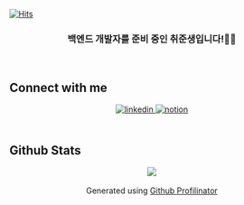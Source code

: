 [![Hits](https://hits.seeyoufarm.com/api/count/incr/badge.svg?url=https%3A%2F%2Fgithub.com%2FMinzino&count_bg=%230AEEF7&title_bg=%23555555&icon=github.svg&icon_color=%23E7E7E7&title=hits&edge_flat=false)](https://hits.seeyoufarm.com)

### <div align="center">백엔드 개발자를 준비 중인 취준생입니다!🧑‍💻 </div> 
  

<br/>  


## Connect with me  
<div align="center">
<a href="https://linkedin.com/in/watermelon-cider" target="_blank">
<img src=https://img.shields.io/badge/linkedin-%231E77B5.svg?&style=for-the-badge&logo=linkedin&logoColor=white alt=linkedin style="margin-bottom: 5px;" />
</a>

<a href="https://meenzino.notion.site/Tech-Blog-ad05c0319c8a49b2bf5b06474c737761" target="_blank">
<img src=https://img.shields.io/badge/Notion-000000?style=for-the-badge&logo=Notion&logoColor=white alt=notion style="margin-bottom: 5px;"/></a>

</div>  
  

<br/>  


## Github Stats  
<div align="center"><img src="https://github-readme-stats.vercel.app/api?username=minzino&show_icons=true&count_private=true&hide_border=true" align="center" /></div>   

<br/>  

<div align="center">Generated using <a href="https://profilinator.rishav.dev/" target="_blank">Github Profilinator</a></div>
